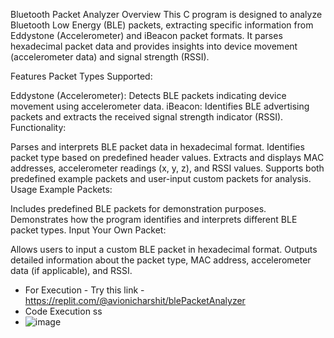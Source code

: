 Bluetooth Packet Analyzer
Overview
This C program is designed to analyze Bluetooth Low Energy (BLE) packets, extracting specific information from Eddystone (Accelerometer) and iBeacon packet formats. It parses hexadecimal packet data and provides insights into device movement (accelerometer data) and signal strength (RSSI).

Features
Packet Types Supported:

Eddystone (Accelerometer): Detects BLE packets indicating device movement using accelerometer data.
iBeacon: Identifies BLE advertising packets and extracts the received signal strength indicator (RSSI).
Functionality:

Parses and interprets BLE packet data in hexadecimal format.
Identifies packet type based on predefined header values.
Extracts and displays MAC addresses, accelerometer readings (x, y, z), and RSSI values.
Supports both predefined example packets and user-input custom packets for analysis.
Usage
Example Packets:

Includes predefined BLE packets for demonstration purposes.
Demonstrates how the program identifies and interprets different BLE packet types.
Input Your Own Packet:

Allows users to input a custom BLE packet in hexadecimal format.
Outputs detailed information about the packet type, MAC address, accelerometer data (if applicable), and RSSI.
- For Execution - Try this link - https://replit.com/@avionicharshit/blePacketAnalyzer
- Code Execution ss
- ![image](https://github.com/avionicharshit-byte/blePacket/assets/78672319/0c1b0e93-2043-46b0-8fd8-7c466ccdea5d)





